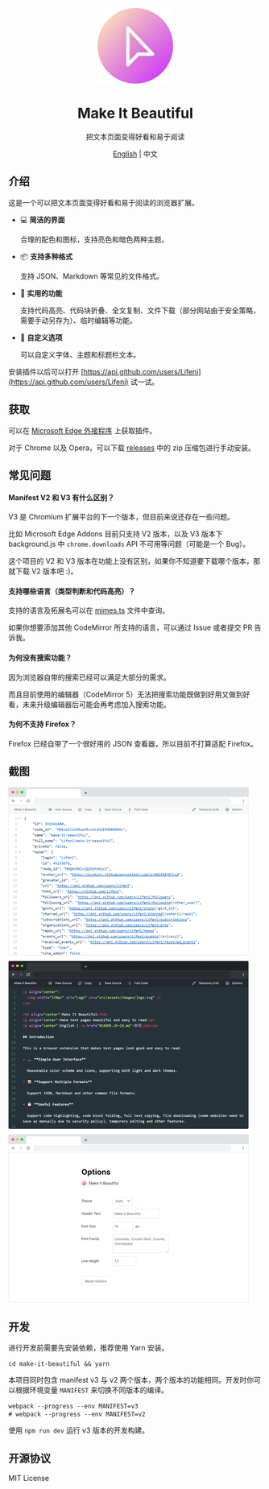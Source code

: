 <p align="center">
  <img width="150px" alt="Logo" src="src/assets/images/logo.svg" />
</p>

<h1 align="center">Make It Beautiful</h1>
<p align="center">把文本页面变得好看和易于阅读</p>
<p align="center"><a href="README.md">English</a> | 中文</p>

## 介绍

这是一个可以把文本页面变得好看和易于阅读的浏览器扩展。

- 💻 **简洁的界面**

  合理的配色和图标，支持亮色和暗色两种主题。

- 📦 **支持多种格式**

  支持 JSON、Markdown 等常见的文件格式。

- 💾 **实用的功能**

  支持代码高亮、代码块折叠、全文复制、文件下载（部分网站由于安全策略，需要手动另存为）、临时编辑等功能。

- 🎨 **自定义选项**

  可以自定义字体、主题和标题栏文本。

安装插件以后可以打开 [https://api.github.com/users/Lifeni](https://api.github.com/users/Lifeni) 试一试。

## 获取

可以在 [Microsoft Edge 外接程序](https://microsoftedge.microsoft.com/addons/detail/make-it-beautiful/jjgkadobhgomjcppaojffnlooknkkodd) 上获取插件。

对于 Chrome 以及 Opera，可以下载 [releases](https://github.com/Lifeni/make-it-beautiful/releases) 中的 zip 压缩包进行手动安装。

## 常见问题

#### Manifest V2 和 V3 有什么区别？

V3 是 Chromium 扩展平台的下一个版本，但目前来说还存在一些问题。

比如 Microsoft Edge Addons 目前只支持 V2 版本，以及 V3 版本下 background.js 中 `chrome.downloads` API 不可用等问题（可能是一个 Bug）。

这个项目的 V2 和 V3 版本在功能上没有区别，如果你不知道要下载哪个版本，那就下载 V2 版本吧 :)。

#### 支持哪些语言（类型判断和代码高亮）？

支持的语言及拓展名可以在 [mimes.ts](https://github.com/Lifeni/make-it-beautiful/blob/master/src/imports/mimes.ts) 文件中查询。

如果你想要添加其他 CodeMirror 所支持的语言，可以通过 Issue 或者提交 PR 告诉我。

#### 为何没有搜索功能？

因为浏览器自带的搜索已经可以满足大部分的需求。

而且目前使用的编辑器（CodeMirror 5）无法把搜索功能既做到好用又做到好看，未来升级编辑器后可能会再考虑加入搜索功能。

#### 为何不支持 Firefox？

Firefox 已经自带了一个很好用的 JSON 查看器，所以目前不打算适配 Firefox。

## 截图

![预览截图](docs/preview.webp)

## 开发

进行开发前需要先安装依赖，推荐使用 Yarn 安装。

```shell
cd make-it-beautiful && yarn
```

本项目同时包含 manifest v3 与 v2 两个版本，两个版本的功能相同。开发时你可以根据环境变量 `MANIFEST` 来切换不同版本的编译。

```shell
webpack --progress --env MANIFEST=v3
# webpack --progress --env MANIFEST=v2
```

使用 `npm run dev` 运行 v3 版本的开发构建。

## 开源协议

MIT License
